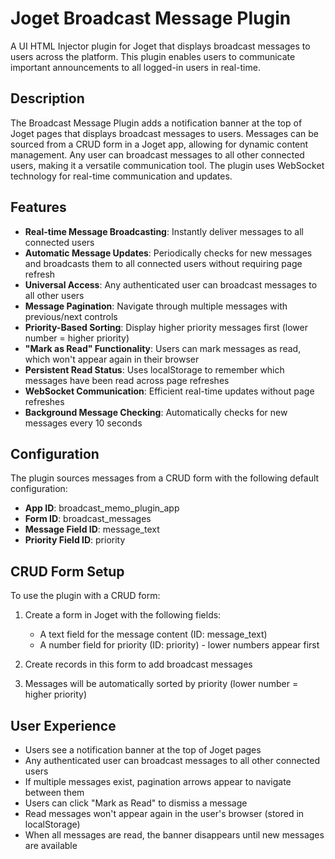 # Joget Broadcast Message Plugin

A UI HTML Injector plugin for Joget that displays broadcast messages to users across the platform. This plugin enables users to communicate important announcements to all logged-in users in real-time.

## Description

The Broadcast Message Plugin adds a notification banner at the top of Joget pages that displays broadcast messages to users. Messages can be sourced from a CRUD form in a Joget app, allowing for dynamic content management. Any user can broadcast messages to all other connected users, making it a versatile communication tool. The plugin uses WebSocket technology for real-time communication and updates.

## Features

- **Real-time Message Broadcasting**: Instantly deliver messages to all connected users
- **Automatic Message Updates**: Periodically checks for new messages and broadcasts them to all connected users without requiring page refresh
- **Universal Access**: Any authenticated user can broadcast messages to all other users
- **Message Pagination**: Navigate through multiple messages with previous/next controls
- **Priority-Based Sorting**: Display higher priority messages first (lower number = higher priority)
- **"Mark as Read" Functionality**: Users can mark messages as read, which won't appear again in their browser
- **Persistent Read Status**: Uses localStorage to remember which messages have been read across page refreshes
- **WebSocket Communication**: Efficient real-time updates without page refreshes
- **Background Message Checking**: Automatically checks for new messages every 10 seconds

## Configuration

The plugin sources messages from a CRUD form with the following default configuration:

- **App ID**: broadcast_memo_plugin_app
- **Form ID**: broadcast_messages
- **Message Field ID**: message_text
- **Priority Field ID**: priority

## CRUD Form Setup

To use the plugin with a CRUD form:

1. Create a form in Joget with the following fields:
   - A text field for the message content (ID: message_text)
   - A number field for priority (ID: priority) - lower numbers appear first

2. Create records in this form to add broadcast messages

3. Messages will be automatically sorted by priority (lower number = higher priority)

## User Experience

- Users see a notification banner at the top of Joget pages
- Any authenticated user can broadcast messages to all other connected users
- If multiple messages exist, pagination arrows appear to navigate between them
- Users can click "Mark as Read" to dismiss a message
- Read messages won't appear again in the user's browser (stored in localStorage)
- When all messages are read, the banner disappears until new messages are available